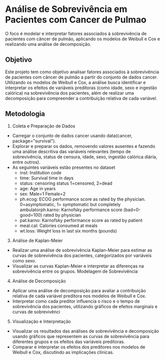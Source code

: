 # Análise de Sobrevivência em Pacientes com Cancer de Pulmao

O foco é modelar e interpretar fatores associados à sobrevivência de pacientes com câncer de pulmão, aplicando os modelos de Weibull e Cox e realizando uma análise de decomposição.

## Objetivo
Este projeto tem como objetivo analisar fatores associados à sobrevivência de pacientes com câncer de pulmão a partir do conjunto de dados cancer. Utilizando os modelos de Weibull e Cox, a análise busca identificar e interpretar os efeitos de variáveis preditoras (como idade, sexo e ingestão calórica) na sobrevivência dos pacientes, além de realizar uma decomposição para compreender a contribuição relativa de cada variável.

## Metodologia
1. Coleta e Preparação de Dados

- Carregar o conjunto de dados cancer usando data(cancer, package="survival").
- Explorar e preparar os dados, removendo valores ausentes e fazendo uma análise descritiva das variáveis relevantes (tempo de sobrevivência, status de censura, idade, sexo, ingestão calórica diária, entre outros).
- As seguintes variáveis estão presentes no dataset
  - inst: Institution code
  - time: Survival time in days
  - status: censoring status 1=censored, 2=dead
  - age: Age in years
  - sex: Male=1 Female=2
  - ph.ecog: ECOG performance score as rated by the physician. 0=asymptomatic, 1= symptomatic but completely ambulatorph.karno: Karnofsky performance score (bad=0-good=100) rated by physician
  - pat.karno: Karnofsky performance score as rated by patient
  - meal.cal: Calories consumed at meals
  - wt.loss: Weight loss in last six months (pounds)

3. Análise de Kaplan-Meier

- Realizar uma análise de sobrevivência Kaplan-Meier para estimar as curvas de sobrevivência dos pacientes, categorizados por variáveis como sexo.
- Visualizar as curvas Kaplan-Meier e interpretar as diferenças na sobrevivência entre os grupos.
Modelagem de Sobrevivência

4. Análise de Decomposição

- Aplicar uma análise de decomposição para avaliar a contribuição relativa de cada variável preditora nos modelos de Weibull e Cox.
- Interpretar como cada preditor influencia o risco e o tempo de sobrevivência dos pacientes, utilizando gráficos de efeitos marginais e curvas de sobrevivênci

5. Visualização e Interpretação

- Visualizar os resultados das análises de sobrevivência e decomposição usando gráficos que representem as curvas de sobrevivência para diferentes grupos e os efeitos das variáveis preditoras.
- Comparar e interpretar os efeitos dos preditores nos modelos de Weibull e Cox, discutindo as implicações clínicas.
